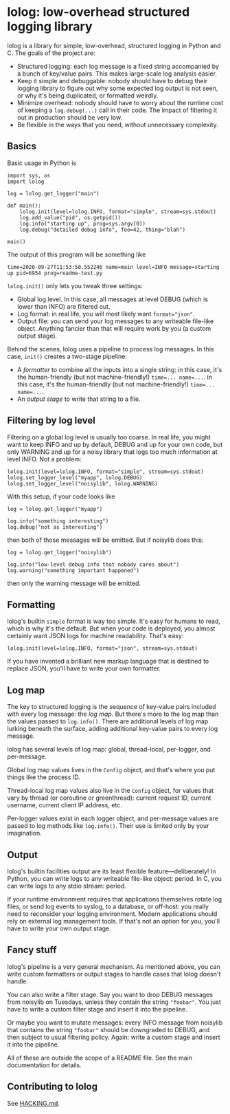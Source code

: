 # lolog: low-overhead structured logging library

lolog is a library for simple, low-overhead, structured logging in Python and C.
The goals of the project are:

  * Structured logging:
    each log message is a fixed string accompanied by a bunch of key/value pairs.
    This makes large-scale log analysis easier.
  * Keep it simple and debuggable:
    nobody should have to debug their logging library to figure out why
    some expected log output is not seen,
    or why it's being duplicated, or formatted weirdly.
  * Minimize overhead:
    nobody should have to worry about the runtime cost of keeping
    a `log.debug(...)` call in their code.
    The impact of filtering it out in production should be very low.
  * Be flexible in the ways that you need, without unnecessary complexity.

## Basics

Basic usage in Python is

    import sys, os
    import lolog

    log = lolog.get_logger("main")

    def main():
        lolog.init(level=lolog.INFO, format="simple", stream=sys.stdout)
        log.add_value("pid", os.getpid())
        log.info("starting up", prog=sys.argv[0])
        log.debug("detailed debug info", foo=42, thing="blah")

    main()

The output of this program will be something like

    time=2020-09-27T11:53:50.552246 name=main level=INFO message=starting up pid=6954 prog=readme-test.py

`lolog.init()` only lets you tweak three settings:

  * Global log level.
    In this case, all messages at level DEBUG (which is lower than INFO) are filtered out.
  * Log format: in real life, you will most likely want `format="json"`.
  * Output file: you can send your log messages to any writeable file-like object.
    Anything fancier than that will require work by you (a custom output stage).

Behind the scenes, lolog uses a pipeline to process log messages.
In this case, `init()` creates a two-stage pipeline:

  * A _formatter_ to combine all the inputs into a single string:
    in this case, it's the human-friendly (but not machine-friendly!)
    `time=... name=...`.
    in this case, it's the human-friendly (but not machine-friendly!) `time=... name=...`.
  * An _output stage_ to write that string to a file.

## Filtering by log level

Filtering on a global log level is usually too coarse.
In real life, you might want to keep INFO and up by default,
DEBUG and up for your own code,
but only WARNING and up for a noisy library that logs too much information at level INFO.
Not a problem:

    lolog.init(level=lolog.INFO, format="simple", stream=sys.stdout)
    lolog.set_logger_level("myapp", lolog.DEBUG)
    lolog.set_logger_level("noisylib", lolog.WARNING)

With this setup, if your code looks like

    log = lolog.get_logger("myapp")

    log.info("something interesting")
    log.debug("not as interesting")

then both of those messages will be emitted.
But if noisylib does this:

    log = lolog.get_logger("noisylib")

    log.info("low-level debug info that nobody cares about")
    log.warning("something important happened")

then only the warning message will be emitted.

## Formatting

lolog's builtin `simple` format is way too simple.
It's easy for humans to read, which is why it's the default.
But when your code is deployed, you almost certainly want JSON logs for machine readability.
That's easy:

    lolog.init(level=lolog.INFO, format="json", stream=sys.stdout)

If you have invented a brilliant new markup language that is destined to replace JSON,
you'll have to write your own formatter.

## Log map

The key to structured logging is the sequence of
key-value pairs included with every log message: the _log map_.
But there's more to the log map than the values passed to `log.info()`.
There are additional levels of log map lurking beneath the surface,
adding additional key-value pairs to every log message.

lolog has several levels of log map: global, thread-local, per-logger, and per-message.

Global log map values lives in the `Config` object,
and that's where you put things like the process ID.

Thread-local log map values also live in the `Config` object,
for values that vary by thread (or coroutine or greenthread):
current request ID, current username, current client IP address, etc.

Per-logger values exist in each logger object,
and per-message values are passed to log methods like `log.info()`.
Their use is limited only by your imagination.

## Output

lolog's builtin facilities output are its least flexible feature—deliberately!
In Python, you can write logs to any writeable file-like object: period.
In C, you can write logs to any stdio stream: period.

If your runtime environment requires that applications themselves
rotate log files, or send log events to syslog, to a database, or off-host:
you really need to reconsider your logging environment.
Modern applications should rely on external log management tools.
If that's not an option for you, you'll have to write your own output stage.

## Fancy stuff

lolog's pipeline is a very general mechanism.
As mentioned above, you can write custom formatters or output stages
to handle cases that lolog doesn't handle.

You can also write a filter stage.
Say you want to drop DEBUG messages from noisylib on Tuesdays,
unless they contain the string `"foobar"`.
You just have to write a custom filter stage and insert it into the pipeline.

Or maybe you want to mutate messages:
every INFO message from noisylib that contains the string `"foobar"` should be downgraded to DEBUG,
and then subject to usual filtering policy.
Again: write a custom stage and insert it into the pipeline.

All of these are outside the scope of a README file.
See the main documentation for details.

## Contributing to lolog

See [HACKING.md](HACKING.md).
